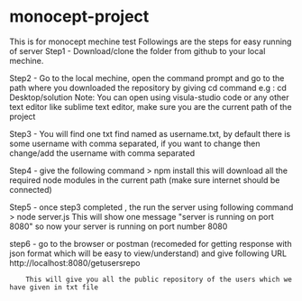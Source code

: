 # monocept-project
This is for monocept mechine test
Followings are the steps for easy running of server
Step1 - Download/clone the folder from github to your local mechine.

Step2 - Go to the local mechine, open the command prompt and go to the path where you
        downloaded the repository by giving cd command 
            e.g : cd Desktop/solution
        Note: You can open using visula-studio code or any other text editor like sublime text editor,
              make sure you are the current path of the project 

Step3 - You will find one txt find named as username.txt, by default there is some username with comma separated,
        if you want to change then change/add the username with comma separated

Step4 - give the following command
        > npm install
        this will download all the required node modules in the current path (make sure internet should be connected)

Step5 - once step3 completed , the run the server using following command
        > node server.js
        This will show one message "server is running on port 8080"
        so now your server is running on port number 8080


step6 - go to the browser or postman (recomeded for getting response with json format which will be easy to view/understand)
        and give following URL
        http://localhost:8080/getusersrepo

        This will give you all the public repository of the users which we have given in txt file


